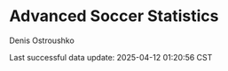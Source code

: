 # Advanced Soccer Statistics
Denis Ostroushko

<!-- gfm -->

Last successful data update: 2025-04-12 01:20:56 CST
